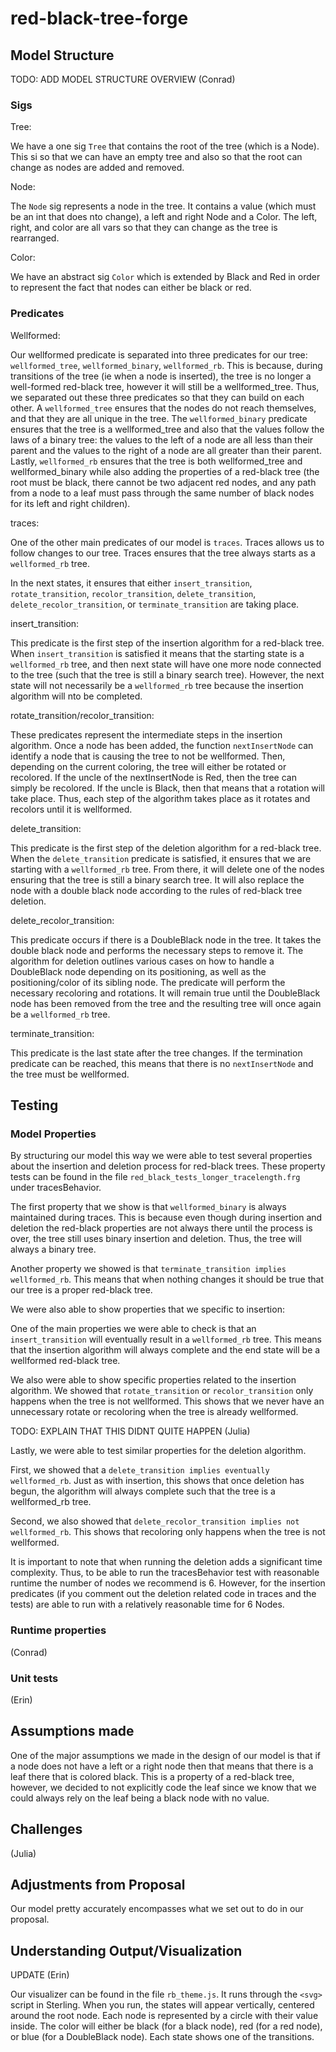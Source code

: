 # red-black-tree-forge

## Model Structure

TODO: ADD MODEL STRUCTURE OVERVIEW (Conrad)

### Sigs

Tree:

We have a one sig `Tree` that contains the root of the tree (which is a Node). This si so that we can have an empty tree and also so that the root can change as nodes are added and removed.

Node:

The `Node` sig represents a node in the tree. It contains a value (which must be an int that does nto change), a left and right Node and a Color. The left, right, and color are all vars so that they can change as the tree is rearranged.

Color:

We have an abstract sig `Color` which is extended by Black and Red in order to represent the fact that nodes can either be black or red.

### Predicates

Wellformed:

Our wellformed predicate is separated into three predicates for our tree: `wellformed_tree`, `wellformed_binary`, `wellformed_rb`. This is because, during transitions of the tree (ie when a node is inserted), the tree is no longer a well-formed red-black tree, however it will still be a wellformed_tree. Thus, we separated out these three predicates so that they can build on each other. A `wellformed_tree` ensures that the nodes do not reach themselves, and that they are all unique in the tree. The `wellformed_binary` predicate ensures that the tree is a wellformed_tree and also that the values follow the laws of a binary tree: the values to the left of a node are all less than their parent and the values to the right of a node are all greater than their parent. Lastly, `wellformed_rb` ensures that the tree is both wellformed_tree and wellformed_binary while also adding the properties of a red-black tree (the root must be black, there cannot be two adjacent red nodes, and any path from a node to a leaf must pass through the same number of black nodes for its left and right children).

traces:

One of the other main predicates of our model is `traces`. Traces allows us to follow changes to our tree. Traces ensures that the tree always starts as a `wellformed_rb` tree.

In the next states, it ensures that either `insert_transition`, `rotate_transition`, `recolor_transition`, `delete_transition`, `delete_recolor_transition`, or `terminate_transition` are taking place.

insert_transition:

This predicate is the first step of the insertion algorithm for a red-black tree. When `insert_transition` is satisfied it means that the starting state is a `wellformed_rb` tree, and then next state will have one more node connected to the tree (such that the tree is still a binary search tree). However, the next state will not necessarily be a `wellformed_rb` tree because the insertion algorithm will nto be completed.

rotate_transition/recolor_transition:

These predicates represent the intermediate steps in the insertion algorithm. Once a node has been added, the function `nextInsertNode` can identify a node that is causing the tree to not be wellformed. Then, depending on the current coloring, the tree will either be rotated or recolored. If the uncle of the nextInsertNode is Red, then the tree can simply be recolored. If the uncle is Black, then that means that a rotation will take place. Thus, each step of the algorithm takes place as it rotates and recolors until it is wellformed.

delete_transition:

This predicate is the first step of the deletion algorithm for a red-black tree. When the `delete_transition` predicate is satisfied, it ensures that we are starting with a `wellformed_rb` tree. From there, it will delete one of the nodes ensuring that the tree is still a binary search tree. It will also replace the node with a double black node according to the rules of red-black tree deletion.

delete_recolor_transition:

This predicate occurs if there is a DoubleBlack node in the tree. It takes the double black node and performs the necessary steps to remove it. The algorithm for deletion outlines various cases on how to handle a DoubleBlack node depending on its positioning, as well as the positioning/color of its sibling node. The predicate will perform the necessary recoloring and rotations. It will remain true until the DoubleBlack node has been removed from the tree and the resulting tree will once again be a `wellformed_rb` tree.

terminate_transition:

This predicate is the last state after the tree changes. If the termination predicate can be reached, this means that there is no `nextInsertNode` and the tree must be wellformed.

## Testing

### Model Properties

By structuring our model this way we were able to test several properties about the insertion and deletion process for red-black trees. These property tests can be found in the file `red_black_tests_longer_tracelength.frg` under tracesBehavior.

The first property that we show is that `wellformed_binary` is always maintained during traces. This is because even though during insertion and deletion the red-black properties are not always there until the process is over, the tree still uses binary insertion and deletion. Thus, the tree will always a binary tree.

Another property we showed is that `terminate_transition implies wellformed_rb`. This means that when nothing changes it should be true that our tree is a proper red-black tree.

We were also able to show properties that we specific to insertion:

One of the main properties we were able to check is that an `insert_transition` will eventually result in a `wellformed_rb` tree. This means that the insertion algorithm will  always complete and the end state will be a wellformed red-black tree.

We also were able to show specific properties related to the insertion algorithm. We showed that `rotate_transition` or `recolor_transition` only happens when the tree is not wellformed. This shows that we never have an unnecessary rotate or recoloring when the tree is already wellformed.

TODO: EXPLAIN THAT THIS DIDNT QUITE HAPPEN (Julia)

Lastly, we were able to test similar properties for the deletion algorithm.

First, we showed that a `delete_transition implies eventually wellformed_rb`. Just as with insertion, this shows that once deletion has begun, the algorithm will always complete such that the tree is a wellformed_rb tree.

Second, we also showed that `delete_recolor_transition implies not wellformed_rb`. This shows that recoloring only happens when the tree is not wellformed.

It is important to note that when running the deletion adds a significant time complexity. Thus, to be able to run the tracesBehavior test with reasonable runtime the number of nodes we recommend is 6. However, for the insertion predicates (if you comment out the deletion related code in traces and the tests) are able to run with a relatively reasonable time for 6 Nodes.

### Runtime properties

(Conrad)

### Unit tests

(Erin)

## Assumptions made

One of the major assumptions we made in the design of our model is that if a node does not have a left or a right node then that means that there is a leaf there that is colored black. This is a property of a red-black tree, however, we decided to not explicitly code the leaf since we know that we could always rely on the leaf being a black node with no value.

## Challenges

(Julia)

## Adjustments from Proposal

Our model pretty accurately encompasses what we set out to do in our proposal.

## Understanding Output/Visualization

UPDATE (Erin)

Our visualizer can be found in the file `rb_theme.js`. It runs through the `<svg>` script in Sterling. When you run, the states will appear vertically, centered around the root node. Each node is represented by a circle with their value inside. The color will either be black (for a black node), red (for a red node), or blue (for a DoubleBlack node). Each state shows one of the transitions.